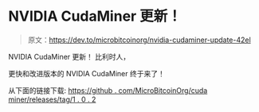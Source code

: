 # NVIDIA CudaMiner 更新！

> 原文：<https://dev.to/microbitcoinorg/nvidia-cudaminer-update-42el>

NVIDIA CudaMiner 更新！
比利时人，

更快和改进版本的 NVIDIA CudaMiner 终于来了！

从下面的链接下载:
[https://github . com/MicroBitcoinOrg/cuda miner/releases/tag/1 . 0 . 2](https://github.com/MicroBitcoinOrg/CudaMiner/releases/tag/1.0.2)